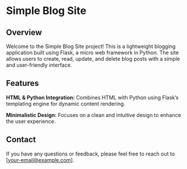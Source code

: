 # Simple Blog Site

## Overview
Welcome to the Simple Blog Site project! This is a lightweight blogging application built using Flask, a micro web framework in Python. The site allows users to create, read, update, and delete blog posts with a simple and user-friendly interface.

## Features

**HTML & Python Integration:** Combines HTML with Python using Flask’s templating engine for dynamic content rendering.

**Minimalistic Design:** Focuses on a clean and intuitive design to enhance the user experience.

## Contact
If you have any questions or feedback, please feel free to reach out to [your-email@example.com].
